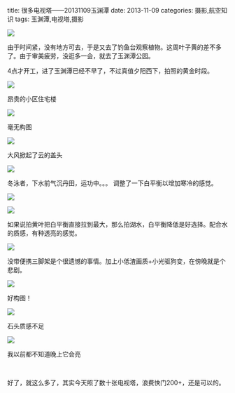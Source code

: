 title: 很多电视塔——20131109玉渊潭
date: 2013-11-09
categories: 摄影,航空知识
tags: 玉渊潭,电视塔,摄影

![](images/P1060805.jpg)

由于时间紧，没有地方可去，于是又去了钓鱼台观察植物。这周叶子黄的差不多了。由于审美疲劳，没逛多一会，就去了玉渊潭公园。

<!--more-->

4点才开工，进了玉渊潭已经不早了，不过真值夕阳西下，拍照的黄金时段。

![](images/P1060765.jpg)

昂贵的小区住宅楼

![](images/P1060789.jpg)

毫无构图

![](images/P1060810.jpg)

大风掀起了云的盖头

![](images/P1060806.jpg)

冬泳者，下水前气沉丹田，运功中。。。 调整了一下白平衡以增加寒冷的感觉。

![](images/P1060850.jpg)

![](images/P1060841.jpg)

如果说拍黄叶把白平衡直接拉到最大，那么拍湖水，白平衡降低是好选择。配合水的质感，有种透亮的感觉。

![](images/P1060871.jpg)

没带便携三脚架是个很遗憾的事情。加上小低渣画质+小光驱狗变，在傍晚就是个悲剧。

![](images/P1060814.jpg)

好构图！

![](images/P1060803.jpg)

石头质感不足

![](images/P1060864.jpg)

我以前都不知道晚上它会亮

 

好了，就这么多了，其实今天照了数十张电视塔，浪费快门200+，还是可以的。
